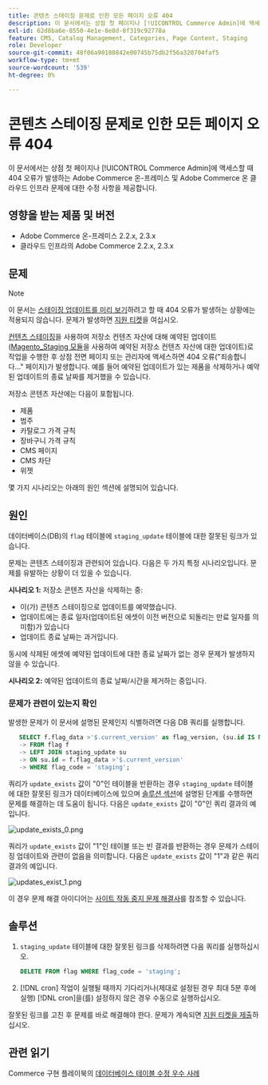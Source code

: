 ```yaml
---
title: 콘텐츠 스테이징 문제로 인한 모든 페이지 오류 404
description: 이 문서에서는 상점 첫 페이지나 [!UICONTROL Commerce Admin]에 액세스할 때 404 오류가 발생하는 Adobe Commerce 온-프레미스 및 Adobe Commerce 온 클라우드 인프라 문제에 대한 수정 사항을 제공합니다.
exl-id: 62d8ba6e-8550-4e1e-8e8d-8f319c92778a
feature: CMS, Catalog Management, Categories, Page Content, Staging
role: Developer
source-git-commit: 48f06a90108842e00745b75db2f56a320704faf5
workflow-type: tm+mt
source-wordcount: '539'
ht-degree: 0%

---
```


# 콘텐츠 스테이징 문제로 인한 모든 페이지 오류 404

이 문서에서는 상점 첫 페이지나 [!UICONTROL Commerce Admin]에 액세스할 때 404 오류가 발생하는 Adobe Commerce 온-프레미스 및 Adobe Commerce 온 클라우드 인프라 문제에 대한 수정 사항을 제공합니다.

## 영향을 받는 제품 및 버전

* Adobe Commerce 온-프레미스 2.2.x, 2.3.x
* 클라우드 인프라의 Adobe Commerce 2.2.x, 2.3.x

## 문제

>[!NOTE]
>
>이 문서는 [스테이징 업데이트를 미리 보기](https://experienceleague.adobe.com/ko/docs/commerce-admin/content-design/guide-overview#preview-the-scheduled-change)하려고 할 때 404 오류가 발생하는 상황에는 적용되지 않습니다. 문제가 발생하면 [지원 티켓](https://experienceleague.adobe.com/ko/docs/commerce-knowledge-base/kb/help-center-guide/magento-help-center-user-guide#support-case)을 여십시오.

[컨텐츠 스테이징](https://experienceleague.adobe.com/docs/commerce-admin/content-design/staging/content-staging.html?lang=ko)을 사용하여 저장소 컨텐츠 자산에 대해 예약된 업데이트([Magento\_Staging 모듈](https://developer.adobe.com/commerce/php/module-reference/)을 사용하여 예약된 저장소 컨텐츠 자산에 대한 업데이트)로 작업을 수행한 후 상점 전면 페이지 또는 관리자에 액세스하면 404 오류(&quot;죄송합니다...&quot; 페이지)가 발생합니다. 예를 들어 예약된 업데이트가 있는 제품을 삭제하거나 예약된 업데이트의 종료 날짜를 제거했을 수 있습니다.

저장소 콘텐츠 자산에는 다음이 포함됩니다.

* 제품
* 범주
* 카탈로그 가격 규칙
* 장바구니 가격 규칙
* CMS 페이지
* CMS 차단
* 위젯

몇 가지 시나리오는 아래의 원인 섹션에 설명되어 있습니다.

## 원인

데이터베이스(DB)의 `flag` 테이블에 `staging_update` 테이블에 대한 잘못된 링크가 있습니다.

문제는 콘텐츠 스테이징과 관련되어 있습니다. 다음은 두 가지 특정 시나리오입니다. 문제를 유발하는 상황이 더 있을 수 있습니다.

**시나리오 1:** 저장소 콘텐츠 자산을 삭제하는 중:

* 이(가) 콘텐츠 스테이징으로 업데이트를 예약했습니다.
* 업데이트에는 종료 일자(업데이트된 에셋이 이전 버전으로 되돌리는 만료 일자를 의미함)가 있습니다
* 업데이트 종료 날짜는 과거입니다.

동시에 삭제된 에셋에 예약된 업데이트에 대한 종료 날짜가 없는 경우 문제가 발생하지 않을 수 있습니다.

**시나리오 2:** 예약된 업데이트의 종료 날짜/시간을 제거하는 중입니다.

### 문제가 관련이 있는지 확인

발생한 문제가 이 문서에 설명된 문제인지 식별하려면 다음 DB 쿼리를 실행합니다.

```sql
   SELECT f.flag_data >'$.current_version' as flag_version, (su.id IS NOT NULL) as update_exists
   -> FROM flag f
   -> LEFT JOIN staging_update su
   -> ON su.id = f.flag_data >'$.current_version'
   -> WHERE flag_code = 'staging';
```

쿼리가 `update_exists` 값이 &quot;0&quot;인 테이블을 반환하는 경우 `staging_update` 테이블에 대한 잘못된 링크가 데이터베이스에 있으며 [솔루션 섹션](#solution)에 설명된 단계를 수행하면 문제를 해결하는 데 도움이 됩니다. 다음은 `update_exists` 값이 &quot;0&quot;인 쿼리 결과의 예입니다.

![update_exists_0.png](assets/update_exists_0.png)

쿼리가 `update_exists` 값이 &quot;1&quot;인 테이블 또는 빈 결과를 반환하는 경우 문제가 스테이징 업데이트와 관련이 없음을 의미합니다. 다음은 `update_exists` 값이 &quot;1&quot;과 같은 쿼리 결과의 예입니다.

![updates_exist_1.png](assets/updates_exist_1.png)

이 경우 문제 해결 아이디어는 [사이트 작동 중지 문제 해결사](https://experienceleague.adobe.com/ko/docs/experience-cloud-kcs/kbarticles/ka-27152)를 참조할 수 있습니다.

## 솔루션

1. `staging_update` 테이블에 대한 잘못된 링크를 삭제하려면 다음 쿼리를 실행하십시오.

   ```sql
   DELETE FROM flag WHERE flag_code = 'staging';
   ```

1. [!DNL cron] 작업이 실행될 때까지 기다리거나(제대로 설정된 경우 최대 5분 후에 실행) [!DNL cron]을(를) 설정하지 않은 경우 수동으로 실행하십시오.

잘못된 링크를 고친 후 문제를 바로 해결해야 한다. 문제가 계속되면 [지원 티켓을 제출](https://experienceleague.adobe.com/ko/docs/commerce-knowledge-base/kb/help-center-guide/magento-help-center-user-guide#support-case)하십시오.

## 관련 읽기

Commerce 구현 플레이북의 [데이터베이스 테이블 수정 우수 사례](https://experienceleague.adobe.com/ko/docs/commerce-operations/implementation-playbook/best-practices/development/modifying-core-and-third-party-tables#why-adobe-recommends-avoiding-modifications)
